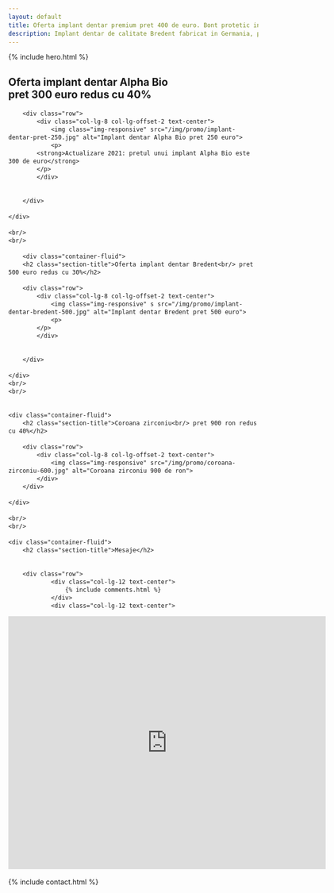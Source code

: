 ```yaml
---
layout: default
title: Oferta implant dentar premium pret 400 de euro. Bont protetic inclus, consultatie gratuita.
description: Implant dentar de calitate Bredent fabricat in Germania, pret accesibil. Fara costuri ascunse, bontul protetic, consultatia sunt incluse in pret.
---
```


<!-- Start Hero -->

{% include hero.html %}

<!-- End Hero -->


<!-- Start About -->
<div id="oabout" class="about">
    <div class="container-fluid">
        <h2 class="section-title">Oferta implant dentar Alpha Bio<br/> pret 300 euro redus cu 40%</h2>
        
        <div class="row">
            <div class="col-lg-8 col-lg-offset-2 text-center">
                <img class="img-responsive" src="/img/promo/implant-dentar-pret-250.jpg" alt="Implant dentar Alpha Bio pret 250 euro">
                <p>
            <strong>Actualizare 2021: pretul unui implant Alpha Bio este 300 de euro</strong>
            </p>
            </div>
            

        </div>

    </div>
    
    <br/>
    <br/>
    
        <div class="container-fluid">
        <h2 class="section-title">Oferta implant dentar Bredent<br/> pret 500 euro redus cu 30%</h2>
        
        <div class="row">
            <div class="col-lg-8 col-lg-offset-2 text-center">
                <img class="img-responsive" s src="/img/promo/implant-dentar-bredent-500.jpg" alt="Implant dentar Bredent pret 500 euro">
                <p>
            </p>
            </div>
            

        </div>

    </div>
    <br/>
    <br/>


    <div class="container-fluid">
        <h2 class="section-title">Coroana zirconiu<br/> pret 900 ron redus cu 40%</h2>
        
        <div class="row">
            <div class="col-lg-8 col-lg-offset-2 text-center">
                <img class="img-responsive" src="/img/promo/coroana-zirconiu-600.jpg" alt="Coroana zirconiu 900 de ron">
            </div>
        </div>

    </div>
    
    <br/>
    <br/>
    
    <div class="container-fluid">
        <h2 class="section-title">Mesaje</h2>
        

        <div class="row">
                <div class="col-lg-12 text-center">
                    {% include comments.html %}
                </div>
                <div class="col-lg-12 text-center">
<iframe src="https://docs.google.com/forms/d/e/1FAIpQLSfSgOVe1h9NEt6HWul-Wow_yOT5HI0jrKGcy2n0GkIHFZE6vA/viewform?embedded=true" width="640" height="510" frameborder="0" marginheight="0" marginwidth="0">Loading…</iframe>                
                </div>
        </div>
    </div>
</div>
<!-- End About -->


<!-- Start Contact -->

{% include contact.html %}

<!-- End Contact -->


    
    
    
    
